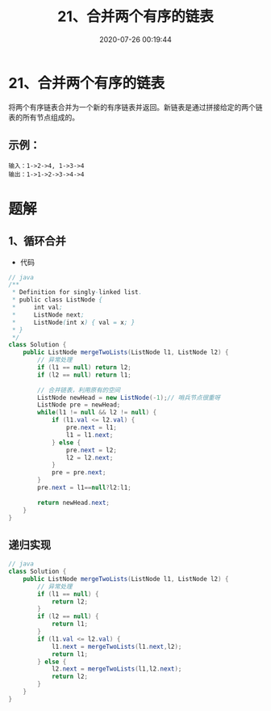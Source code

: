 ﻿---
title: 21、合并两个有序的链表
categories:
- leetcode
tags:
  - null
date: 2020-07-26 00:19:44
---

# 21、合并两个有序的链表

将两个有序链表合并为一个新的有序链表并返回。新链表是通过拼接给定的两个链表的所有节点组成的。 

## 示例：
```
输入：1->2->4, 1->3->4
输出：1->1->2->3->4->4
```
<!-- 来源：力扣（LeetCode）
链接：https://leetcode-cn.com/problems/merge-two-sorted-lists
著作权归领扣网络所有。商业转载请联系官方授权，非商业转载请注明出处。 -->

# 题解
## 1、循环合并
- 代码
```java
// java
/**
 * Definition for singly-linked list.
 * public class ListNode {
 *     int val;
 *     ListNode next;
 *     ListNode(int x) { val = x; }
 * }
 */
class Solution {
    public ListNode mergeTwoLists(ListNode l1, ListNode l2) {
        // 异常处理
        if (l1 == null) return l2;
        if (l2 == null) return l1;
        
        // 合并链表，利用原有的空间
        ListNode newHead = new ListNode(-1);// 哨兵节点很重呀
        ListNode pre = newHead;
        while(l1 != null && l2 != null) {
            if (l1.val <= l2.val) {
                pre.next = l1;
                l1 = l1.next;
            } else {
                pre.next = l2;
                l2 = l2.next;
            }
            pre = pre.next;
        }
        pre.next = l1==null?l2:l1;
        
        return newHead.next;
    }
}
```
## 递归实现
```java
// java
class Solution {
    public ListNode mergeTwoLists(ListNode l1, ListNode l2) {
        // 异常处理
        if (l1 == null) {
            return l2;
        }
        if (l2 == null) {
            return l1;
        }
        if (l1.val <= l2.val) {
            l1.next = mergeTwoLists(l1.next,l2);
            return l1;
        } else {
            l2.next = mergeTwoLists(l1,l2.next);
            return l2;
        }
    }
}
```
